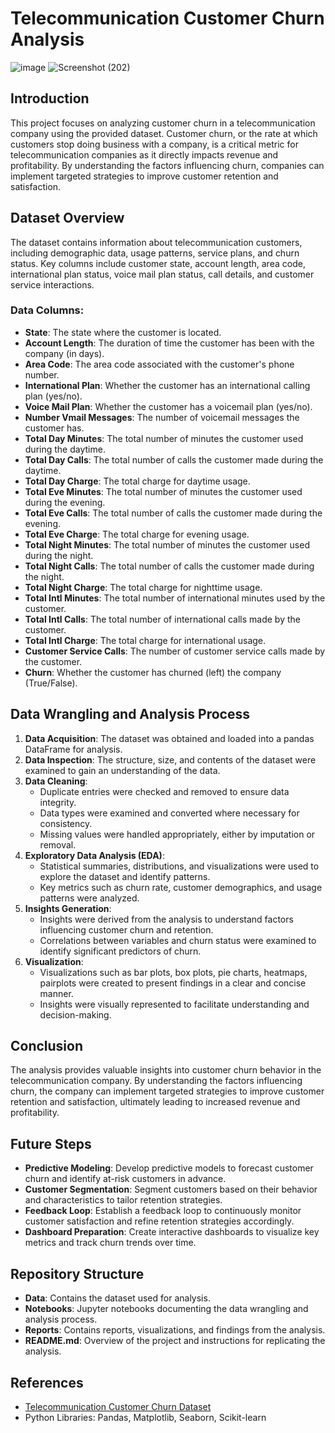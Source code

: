 # Telecommunication Customer Churn Analysis

![image](https://github.com/user-attachments/assets/8da963c6-3d63-46c5-a46d-27f642fb9375)
![Screenshot (202)](https://github.com/user-attachments/assets/590df928-45bf-4e11-8a12-c326466924b7)



## Introduction

This project focuses on analyzing customer churn in a telecommunication company using the provided dataset. Customer churn, or the rate at which customers stop doing business with a company, is a critical metric for telecommunication companies as it directly impacts revenue and profitability. By understanding the factors influencing churn, companies can implement targeted strategies to improve customer retention and satisfaction.

## Dataset Overview

The dataset contains information about telecommunication customers, including demographic data, usage patterns, service plans, and churn status. Key columns include customer state, account length, area code, international plan status, voice mail plan status, call details, and customer service interactions.

### Data Columns:
- **State**: The state where the customer is located.
- **Account Length**: The duration of time the customer has been with the company (in days).
- **Area Code**: The area code associated with the customer's phone number.
- **International Plan**: Whether the customer has an international calling plan (yes/no).
- **Voice Mail Plan**: Whether the customer has a voicemail plan (yes/no).
- **Number Vmail Messages**: The number of voicemail messages the customer has.
- **Total Day Minutes**: The total number of minutes the customer used during the daytime.
- **Total Day Calls**: The total number of calls the customer made during the daytime.
- **Total Day Charge**: The total charge for daytime usage.
- **Total Eve Minutes**: The total number of minutes the customer used during the evening.
- **Total Eve Calls**: The total number of calls the customer made during the evening.
- **Total Eve Charge**: The total charge for evening usage.
- **Total Night Minutes**: The total number of minutes the customer used during the night.
- **Total Night Calls**: The total number of calls the customer made during the night.
- **Total Night Charge**: The total charge for nighttime usage.
- **Total Intl Minutes**: The total number of international minutes used by the customer.
- **Total Intl Calls**: The total number of international calls made by the customer.
- **Total Intl Charge**: The total charge for international usage.
- **Customer Service Calls**: The number of customer service calls made by the customer.
- **Churn**: Whether the customer has churned (left) the company (True/False).

## Data Wrangling and Analysis Process

1. **Data Acquisition**: The dataset was obtained and loaded into a pandas DataFrame for analysis.
2. **Data Inspection**: The structure, size, and contents of the dataset were examined to gain an understanding of the data.
3. **Data Cleaning**:
   - Duplicate entries were checked and removed to ensure data integrity.
   - Data types were examined and converted where necessary for consistency.
   - Missing values were handled appropriately, either by imputation or removal.
4. **Exploratory Data Analysis (EDA)**:
   - Statistical summaries, distributions, and visualizations were used to explore the dataset and identify patterns.
   - Key metrics such as churn rate, customer demographics, and usage patterns were analyzed.
5. **Insights Generation**:
   - Insights were derived from the analysis to understand factors influencing customer churn and retention.
   - Correlations between variables and churn status were examined to identify significant predictors of churn.
6. **Visualization**:
   - Visualizations such as bar plots, box plots, pie charts, heatmaps, pairplots were created to present findings in a clear and concise manner.
   - Insights were visually represented to facilitate understanding and decision-making.

## Conclusion

The analysis provides valuable insights into customer churn behavior in the telecommunication company. By understanding the factors influencing churn, the company can implement targeted strategies to improve customer retention and satisfaction, ultimately leading to increased revenue and profitability.

## Future Steps

- **Predictive Modeling**: Develop predictive models to forecast customer churn and identify at-risk customers in advance.
- **Customer Segmentation**: Segment customers based on their behavior and characteristics to tailor retention strategies.
- **Feedback Loop**: Establish a feedback loop to continuously monitor customer satisfaction and refine retention strategies accordingly.
- **Dashboard Preparation**: Create interactive dashboards to visualize key metrics and track churn trends over time.

## Repository Structure

- **Data**: Contains the dataset used for analysis.
- **Notebooks**: Jupyter notebooks documenting the data wrangling and analysis process.
- **Reports**: Contains reports, visualizations, and findings from the analysis.
- **README.md**: Overview of the project and instructions for replicating the analysis.

## References

- [Telecommunication Customer Churn Dataset](https://raw.githubusercontent.com/Mansi1911999/Data-Science-Projects/main/data/TelecomChurn.csv)
- Python Libraries: Pandas, Matplotlib, Seaborn, Scikit-learn

